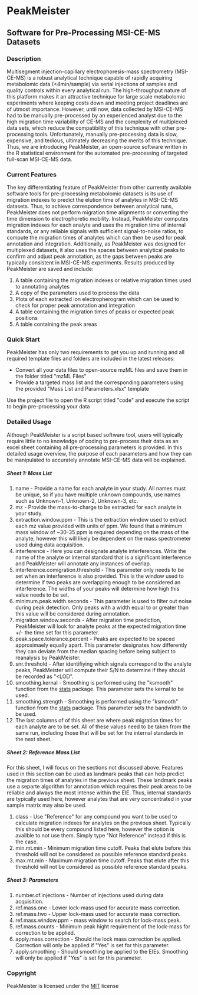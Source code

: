 # PeakMeister
## Software for Pre-Processing MSI-CE-MS Datasets

### Description

Multisegment injection-capillary electrophoresis-mass spectrometry (MSI-CE-MS) is a robust analytical technique capable of rapidly acquiring metabolomic data (<4min/sample) via serial injections of samples and quality controls within every analytical run. The high-throughput nature of this platform makes it an attractive technique for large scale metabolomic experiments where keeping costs down and meeting project deadlines are of utmost importance. However, until now, data collected by MSI-CE-MS had to be manually pre-processed by an experienced analyst due to the high migration time variability of CE-MS and the complexity of multiplexed data sets, which reduce the compatibility of this technique with other pre-processing tools. Unfortunately, manually pre-processing data is slow, expensive, and tedious, ultimately decreasing the merits of this technique. Thus, we are introducing PeakMeister, an open-source software written in the R statistical environment for the automated pre-processing of targeted full-scan MSI-CE-MS data.

### Current Features

The key differentiating feature of PeakMeister from other currently available software tools for pre-processing metabolomic datasets is its use of migration indexes to predict the elution time of analytes in MSI-CE-MS datasets. Thus, to achieve correspondence between analytical runs, PeakMeister does not perform migration time alignments or converting the time dimension to electrophoretic mobility. Instead, PeakMeister computes migration indexes for each analyte and uses the migration time of internal standards, or any reliable signals with sufficient signal-to-noise ratios, to compute the migration times of analytes which can then be used for peak annotation and integration. Additionally, as PeakMeister was designed for multiplexed datasets, it also uses the spaces between analytical peaks to confirm and adjust peak annotation, as the gaps between peaks are typically consistent in MSI-CE-MS experiments. Results produced by PeakMeister are saved and include:

1. A table containing the migration indexes or relative migration times used to annotating analytes
2. A copy of the parameters used to process the data
3. Plots of each extracted ion electropherogram which can be used to check for proper peak annotation and integration
4. A table containing the migration times of peaks or expected peak positions
5. A table containing the peak areas

### Quick Start

PeakMeister has only two requirements to get you up and running and all required template files and folders are included in the latest releases:
  * Convert all your data files to open-source mzML files and save them in the folder titled "mzML Files"
  * Provide a targeted mass list and the corresponding parameters using the provided "Mass List and Parameters.xlsx" template

Use the project file to open the R script titled "code" and execute the script to begin pre-processing your data

### Detailed Usage

Although PeakMeister is a script based software tool, users will typically require little to no knowledge of coding to pre-process their data as an excel sheet containing all pre-processing parameters is provided. In this detailed usage overview, the purpose of each parameters and how they can be manipulated to accurately annotate MSI-CE-MS data will be explained.

##### Sheet 1: Mass List

1. name - Provide a name for each analyte in your study. All names must be unique, so if you have multiple unknown compounds, use names such as Unknown-1, Unknown-2, Unknown-3, etc.
2. mz - Provide the mass-to-charge to be extracted for each analyte in your study.
3. extraction.window.ppm - This is the extraction window used to extract each mz value provided with units of ppm. We found that a minimum mass window of ~30-35 ppm is required depending on the mass of the analyte, however this will likely be dependent on the mass spectrometer used duing data acquisition.
4. interference - Here you can designate analyte interferences. Write the name of the analyte or internal standard that is a significant interference and PeakMeister will annotate any instances of overlap.
5. interference.comigration.threshold - This parameter only needs to be set when an interference is also provided. This is the window used to determine if two peaks are overlapping enough to be considered an interference. The widths of your peaks will determine how high this value needs to be set.
6. minimum.peak.width.seconds - This parameter is used to filter out noise during peak detection. Only peaks with a width equal to or greater than this value will be considered during annotation.
7. migration.window.seconds - After migration time prediction, PeakMeister will look for analyte peaks at the expected migration time +/- the time set for this parameter.
8. peak.space.tolerance.percent - Peaks are expected to be spaced approximaely equally apart. This parameter designates how differently they can deviate from the median spacing before being subject to reanalysis by PeakMeister. 
9. snr.threshold - After identifiying which signals correspond to the analyte peaks, PeakMeister will compute their S/N to determine if they should be recorded as "<LOD".
10. smoothing.kernal - Smoothing is performed using the "ksmooth" function from the [stats](https://stat.ethz.ch/R-manual/R-devel/library/stats/html/ksmooth.html) package. This parameter sets the kernal to be used.
11. smoothing.strength - Smoothing is performed using the "ksmooth" function from the [stats](https://stat.ethz.ch/R-manual/R-devel/library/stats/html/ksmooth.html) package. This parameter sets the bandwidth to be used.
12. The last columns of of this sheet are where peak migration times for each analyte are to be set. All of these values need to be taken from the same run, including those that will be set for the internal standards in the next sheet.

##### Sheet 2: Reference Mass List

For this sheet, I will focus on the sections not discussed above. Features used in this section can be used as landmark peaks that can help predict the migration times of analytes in the previous sheet. These landmark peaks use a separte algorithm for annotation which requires their peak areas to be reliable and always the most intense within the EIE. Thus, internal standards are typically used here, however analytes that are very concentrated in your sample matrix may also be used. 

1. class - Use "Reference" for any compound you want to be used to calculate migration indexes for analytes on the previous sheet. Typically this should be every compound listed here, however the option is availble to not use them. Simply type "Not Reference" instead if this is the case.
2. min.mt.min - Minimum migration time cutoff. Peaks that elute before this threshold will not be considered as possible reference standard peaks.
3. max.mt.min - Maximum migration time cutoff. Peaks that elute after this threshold will not be considered as possible reference standard peaks.

##### Sheet 3: Parameters

1. number.of.injections - Number of injections used during data acquisition.
2. ref.mass.one - Lower lock-mass used for accurate mass correction.
3. ref.mass.two - Upper lock-mass used for accurate mass correction.
4. ref.mass.window.ppm - mass window to search for lock-mass peak.
5. ref.mass.counts - Minimum peak hight requirement of the lock-mass for correction to be applied.
6. apply.mass.correction - Should the lock mass correction be applied. Correction will only be applied if "Yes" is set for this parameter.
7. apply.smoothing - Should smoothing be applied to the EIEs. Smoothing will only be applied if "Yes" is set for this parameter.
   
### Copyright

PeakMeister is licensed under the [MIT](https://choosealicense.com/licenses/mit/) license

